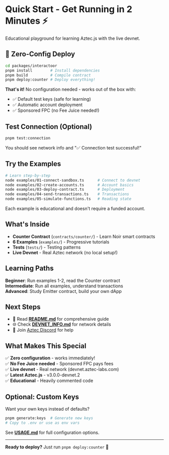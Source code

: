 # Quick Start - Get Running in 2 Minutes ⚡

Educational playground for learning Aztec.js with the live devnet.

## 🚀 Zero-Config Deploy

```bash
cd packages/interactoor
pnpm install        # Install dependencies
pnpm build          # Compile contract  
pnpm deploy:counter # Deploy everything!
```

**That's it!** No configuration needed - works out of the box with:
- ✅ Default test keys (safe for learning)
- ✅ Automatic account deployment
- ✅ Sponsored FPC (no Fee Juice needed!)

## Test Connection (Optional)

```bash
pnpm test:connection
```

You should see network info and "✅ Connection test successful!"

## Try the Examples

```bash
# Learn step-by-step
node examples/01-connect-sandbox.ts      # Connect to devnet
node examples/02-create-accounts.ts      # Account basics
node examples/03-deploy-contract.ts      # Deployment
node examples/04-send-transactions.ts    # Transactions
node examples/05-simulate-functions.ts   # Reading state
```

Each example is educational and doesn't require a funded account.

## What's Inside

- **Counter Contract** (`contracts/counter/`) - Learn Noir smart contracts
- **6 Examples** (`examples/`) - Progressive tutorials
- **Tests** (`tests/`) - Testing patterns
- **Live Devnet** - Real Aztec network (no local setup!)

## Learning Paths

**Beginner**: Run examples 1-2, read the Counter contract  
**Intermediate**: Run all examples, understand transactions  
**Advanced**: Study Emitter contract, build your own dApp

## Next Steps

- 📖 Read **[README.md](./README.md)** for comprehensive guide
- 🌐 Check **[DEVNET_INFO.md](./DEVNET_INFO.md)** for network details  
- 💬 Join [Aztec Discord](https://discord.gg/aztec) for help

## What Makes This Special

✅ **Zero configuration** - works immediately!  
✅ **No Fee Juice needed** - Sponsored FPC pays fees  
✅ **Live devnet** - Real network (devnet.aztec-labs.com)  
✅ **Latest Aztec.js** - v3.0.0-devnet.2  
✅ **Educational** - Heavily commented code  

## Optional: Custom Keys

Want your own keys instead of defaults?

```bash
pnpm generate:keys  # Generate new keys
# Copy to .env or use as env vars
```

See **[USAGE.md](./USAGE.md)** for full configuration options.

---

**Ready to deploy?** Just run `pnpm deploy:counter` 🚀
